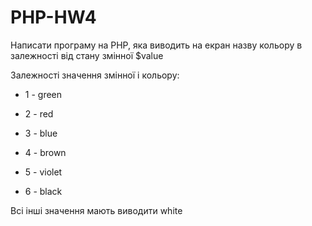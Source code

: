 # PHP-HW4

Написати програму на PHP, яка виводить на екран назву кольору в залежності від стану змінної $value

Залежності значення змінної і кольору:

- 1 - green

- 2 - red

- 3 - blue

- 4 - brown

- 5 - violet

- 6 - black

Всі інші значення мають виводити white
